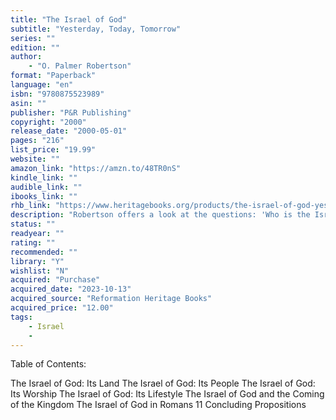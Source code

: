 ```yaml
---
title: "The Israel of God"
subtitle: "Yesterday, Today, Tomorrow"
series: ""
edition: ""
author: 
    - "O. Palmer Robertson"
format: "Paperback"
language: "en"
isbn: "9780875523989"
asin: ""
publisher: "P&R Publishing"
copyright: "2000"
release_date: "2000-05-01"
pages: "216"
list_price: "19.99"
website: ""
amazon_link: "https://amzn.to/48TR0nS"
kindle_link: ""
audible_link: ""
ibooks_link: ""
rhb_link: "https://www.heritagebooks.org/products/the-israel-of-god-yesterday-today-and-tomorrow-robertson.html" 
description: "Robertson offers a look at the questions: 'Who is the Israel of God today?' and 'What is their relationship to the Promised Land, and to Israels worship, lifestyle, and future?'"
status: ""
readyear: ""
rating: ""
recommended: ""
library: "Y"
wishlist: "N"
acquired: "Purchase"
acquired_date: "2023-10-13"
acquired_source: "Reformation Heritage Books"
acquired_price: "12.00"
tags:
    - Israel
    - 
---
```

Table of Contents:

The Israel of God: Its Land
The Israel of God: Its People
The Israel of God: Its Worship
The Israel of God: Its Lifestyle
The Israel of God and the Coming of the Kingdom
The Israel of God in Romans 11
Concluding Propositions

